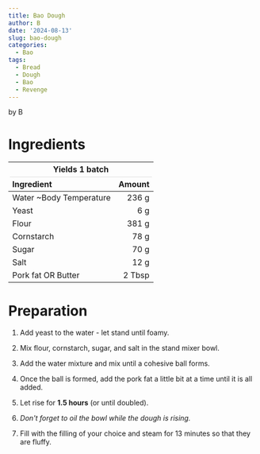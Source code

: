 ```yaml
---
title: Bao Dough
author: B
date: '2024-08-13'
slug: bao-dough
categories:
  - Bao
tags:
  - Bread
  - Dough
  - Bao
  - Revenge
---
```

<script src="{{< blogdown/postref >}}index_files/kePrint/kePrint.js"></script>
<link href="{{< blogdown/postref >}}index_files/lightable/lightable.css" rel="stylesheet" />



by B

# Ingredients

<table class="table" style="margin-left: auto; margin-right: auto;">
 <thead>
<tr><th style="border-bottom:hidden;padding-bottom:0; padding-left:3px;padding-right:3px;text-align: center; " colspan="2"><div style="border-bottom: 1px solid #ddd; padding-bottom: 5px; ">Yields 1 batch</div></th></tr>
  <tr>
   <th style="text-align:left;"> Ingredient </th>
   <th style="text-align:right;"> Amount </th>
  </tr>
 </thead>
<tbody>
  <tr>
   <td style="text-align:left;"> Water ~Body Temperature </td>
   <td style="text-align:right;"> 236 g </td>
  </tr>
  <tr>
   <td style="text-align:left;"> Yeast </td>
   <td style="text-align:right;"> 6 g </td>
  </tr>
  <tr>
   <td style="text-align:left;"> Flour </td>
   <td style="text-align:right;"> 381 g </td>
  </tr>
  <tr>
   <td style="text-align:left;"> Cornstarch </td>
   <td style="text-align:right;"> 78 g </td>
  </tr>
  <tr>
   <td style="text-align:left;"> Sugar </td>
   <td style="text-align:right;"> 70 g </td>
  </tr>
  <tr>
   <td style="text-align:left;"> Salt </td>
   <td style="text-align:right;"> 12 g </td>
  </tr>
  <tr>
   <td style="text-align:left;"> Pork fat OR Butter </td>
   <td style="text-align:right;"> 2 Tbsp </td>
  </tr>
</tbody>
</table>


# Preparation 

1. Add yeast to the water - let stand until foamy.

2. Mix flour, cornstarch, sugar, and salt in the stand mixer bowl.

3. Add the water mixture and mix until a cohesive ball forms. 

4. Once the ball is formed, add the pork fat a little bit at a time until it is all added. 

5. Let rise for **1.5 hours** (or until doubled).

6. *Don't forget to oil the bowl while the dough is rising.*

7. Fill with the filling of your choice and steam for 13 minutes so that they are fluffy. 

